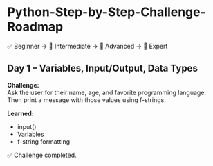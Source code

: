 # Python-Step-by-Step-Challenge-Roadmap
✅ Beginner → 🧠 Intermediate → 🚀 Advanced → 🧠 Expert

## Day 1 – Variables, Input/Output, Data Types

**Challenge:**  
Ask the user for their name, age, and favorite programming language.  
Then print a message with those values using f-strings.

**Learned:**  
- input()
- Variables
- f-string formatting

✅ Challenge completed.
